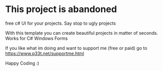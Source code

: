 # This project is abandoned


free c# UI for your projects. Say stop to ugly projects

With this template you can create beautiful projects in matter of seconds. Works for C# Windows Forms

If you like what im doing and want to support me (free or paid) go to https://www.p33t.net/supportme.html

Happy Coding :)

